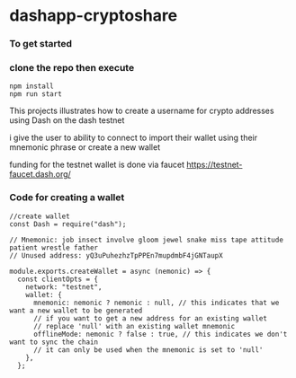 # dashapp-cryptoshare

### To get started

### clone the repo then execute 

```
npm install 
npm run start 
```

This projects illustrates how to create a username for crypto addresses using Dash on the dash testnet

i give the user to ability to connect to import their wallet using their mnemonic phrase or create a new wallet

funding for the testnet wallet is done via faucet https://testnet-faucet.dash.org/ 


### Code for creating a wallet

```
//create wallet
const Dash = require("dash");

// Mnemonic: job insect involve gloom jewel snake miss tape attitude patient wrestle father
// Unused address: yQ3uPuhezhzTpPPEn7mupdmbF4jGNTaupX

module.exports.createWallet = async (nemonic) => {
  const clientOpts = {
    network: "testnet",
    wallet: {
      mnemonic: nemonic ? nemonic : null, // this indicates that we want a new wallet to be generated
      // if you want to get a new address for an existing wallet
      // replace 'null' with an existing wallet mnemonic
      offlineMode: nemonic ? false : true, // this indicates we don't want to sync the chain
      // it can only be used when the mnemonic is set to 'null'
    },
  };
```

